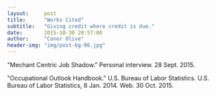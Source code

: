 ```yaml
---
layout:     post
title:      "Works Cited"
subtitle:   "Giving credit where credit is due."
date:       2015-10-30 20:57:00
author:     "Conor Olive"
header-img: "img/post-bg-06.jpg"
---
```


<p>"Mechant Centric Job Shadow." Personal interview. 28 Sept. 2015.</p>

<p>"Occupational Outlook Handbook." U.S. Bureau of Labor Statistics. U.S. Bureau of Labor Statistics, 8 Jan. 2014. Web. 30 Oct. 2015.</p>
